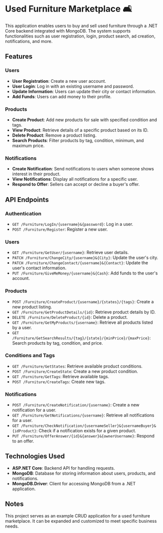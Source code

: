 # Used Furniture Marketplace 🛋️

This application enables users to buy and sell used furniture through a .NET Core backend integrated with MongoDB. The system supports functionalities such as user registration, login, product search, ad creation, notifications, and more.

## Features

### Users
- **User Registration**: Create a new user account.
- **User Login**: Log in with an existing username and password.
- **Update Information**: Users can update their city or contact information.
- **Add Funds**: Users can add money to their profile.

### Products
- **Create Product**: Add new products for sale with specified condition and tags.
- **View Product**: Retrieve details of a specific product based on its ID.
- **Delete Product**: Remove a product listing.
- **Search Products**: Filter products by tag, condition, minimum, and maximum price.

### Notifications
- **Create Notification**: Send notifications to users when someone shows interest in their product.
- **View Notifications**: Display all notifications for a specific user.
- **Respond to Offer**: Sellers can accept or decline a buyer's offer.

## API Endpoints

### Authentication
- `GET /Furniture/LogIn/{username}&{password}`: Log in a user.
- `POST /Furniture/Register`: Register a new user.

### Users
- `GET /Furniture/GetUser/{username}`: Retrieve user details.
- `PATCH /Furniture/ChangeCity/{username}&{City}`: Update the user's city.
- `PATCH /Furniture/ChangeContact/{username}&{Contact}`: Update the user's contact information.
- `PUT /Furniture/GiveMeMoney/{username}&{Cash}`: Add funds to the user's account.

### Products
- `POST /Furniture/CreateProduct/{username}/{states}/{tags}`: Create a new product listing.
- `GET /Furniture/GetProductDetails/{id}`: Retrieve product details by ID.
- `DELETE /Furniture/DeleteProduct/{id}`: Delete a product.
- `GET /Furniture/GetMyProducts/{username}`: Retrieve all products listed by a user.
- `GET /Furniture/GetSearchResults/{tag}/{state}/{minPrice}/{maxPrice}`: Search products by tag, condition, and price.

### Conditions and Tags
- `GET /Furniture/GetStates`: Retrieve available product conditions.
- `POST /Furniture/CreateState`: Create a new product condition.
- `GET /Furniture/GetTags`: Retrieve available tags.
- `POST /Furniture/CreateTags`: Create new tags.

### Notifications
- `POST /Furniture/CreateNotification/{username}`: Create a new notification for a user.
- `GET /Furniture/GetNotifications/{username}`: Retrieve all notifications for a user.
- `GET /Furniture/CheckNotification/{usernameSeller}&{usernameBuyer}&{idProduct}`: Check if a notification exists for a given product.
- `PUT /Furniture/OfferAnswer/{id}&{answer}&{ownerUsername}`: Respond to an offer.

## Technologies Used

- **ASP.NET Core**: Backend API for handling requests.
- **MongoDB**: Database for storing information about users, products, and notifications.
- **MongoDB.Driver**: Client for accessing MongoDB from a .NET application.

## Notes

This project serves as an example CRUD application for a used furniture marketplace. It can be expanded and customized to meet specific business needs.

